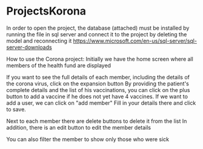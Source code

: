 # ProjectsKorona
In order to open the project, the database (attached) must be installed by running the file in sql server and connect it to the project by deleting the model and reconnecting it   https://www.microsoft.com/en-us/sql-server/sql-server-downloads

How to use the Corona project:
Initially we have the home screen where all members of the health fund are displayed

If you want to see the full details of each member, including the details of the corona virus, click on the expansion button
By providing the patient's complete details and the list of his vaccinations, you can click on the plus button to add a vaccine if he does not yet have 4 vaccines.
If we want to add a user, we can click on "add member" Fill in your details there and click to save.

Next to each member there are delete buttons to delete it from the list
In addition, there is an edit button to edit the member details

 You can also filter the member to show only those who were sick
